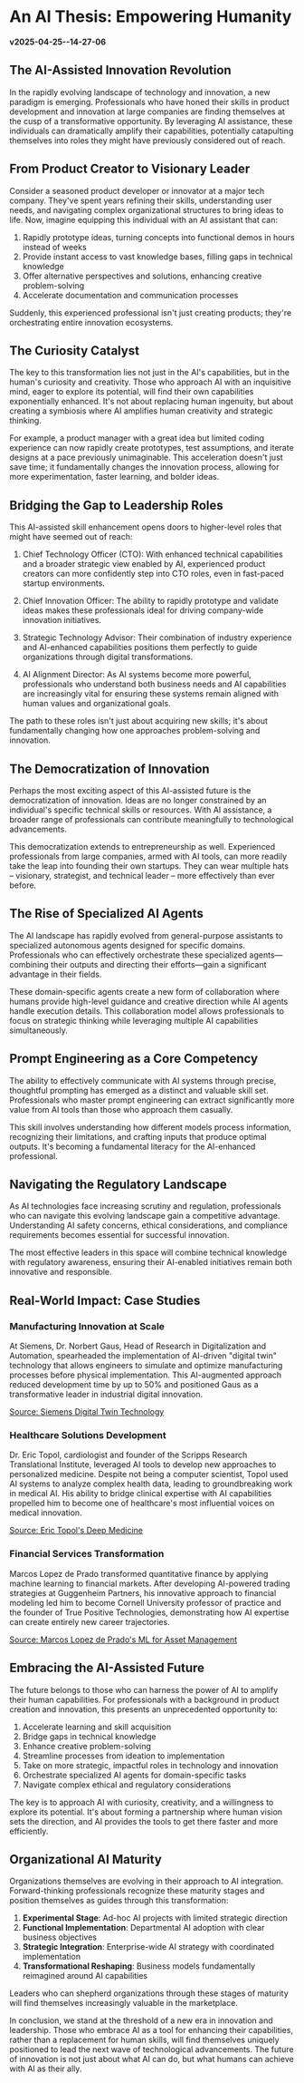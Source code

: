 # An AI Thesis: Empowering Humanity
**v2025-04-25--14-27-06**

## The AI-Assisted Innovation Revolution

In the rapidly evolving landscape of technology and innovation, a new paradigm is emerging. Professionals who have honed their skills in product development and innovation at large companies are finding themselves at the cusp of a transformative opportunity. By leveraging AI assistance, these individuals can dramatically amplify their capabilities, potentially catapulting themselves into roles they might have previously considered out of reach.

## From Product Creator to Visionary Leader

Consider a seasoned product developer or innovator at a major tech company. They've spent years refining their skills, understanding user needs, and navigating complex organizational structures to bring ideas to life. Now, imagine equipping this individual with an AI assistant that can:

1. Rapidly prototype ideas, turning concepts into functional demos in hours instead of weeks
2. Provide instant access to vast knowledge bases, filling gaps in technical knowledge
3. Offer alternative perspectives and solutions, enhancing creative problem-solving
4. Accelerate documentation and communication processes

Suddenly, this experienced professional isn't just creating products; they're orchestrating entire innovation ecosystems.

## The Curiosity Catalyst

The key to this transformation lies not just in the AI's capabilities, but in the human's curiosity and creativity. Those who approach AI with an inquisitive mind, eager to explore its potential, will find their own capabilities exponentially enhanced. It's not about replacing human ingenuity, but about creating a symbiosis where AI amplifies human creativity and strategic thinking.

For example, a product manager with a great idea but limited coding experience can now rapidly create prototypes, test assumptions, and iterate designs at a pace previously unimaginable. This acceleration doesn't just save time; it fundamentally changes the innovation process, allowing for more experimentation, faster learning, and bolder ideas.

## Bridging the Gap to Leadership Roles

This AI-assisted skill enhancement opens doors to higher-level roles that might have seemed out of reach:

1. Chief Technology Officer (CTO): With enhanced technical capabilities and a broader strategic view enabled by AI, experienced product creators can more confidently step into CTO roles, even in fast-paced startup environments.

2. Chief Innovation Officer: The ability to rapidly prototype and validate ideas makes these professionals ideal for driving company-wide innovation initiatives.

3. Strategic Technology Advisor: Their combination of industry experience and AI-enhanced capabilities positions them perfectly to guide organizations through digital transformations.

4. AI Alignment Director: As AI systems become more powerful, professionals who understand both business needs and AI capabilities are increasingly vital for ensuring these systems remain aligned with human values and organizational goals.

The path to these roles isn't just about acquiring new skills; it's about fundamentally changing how one approaches problem-solving and innovation.

## The Democratization of Innovation

Perhaps the most exciting aspect of this AI-assisted future is the democratization of innovation. Ideas are no longer constrained by an individual's specific technical skills or resources. With AI assistance, a broader range of professionals can contribute meaningfully to technological advancements.

This democratization extends to entrepreneurship as well. Experienced professionals from large companies, armed with AI tools, can more readily take the leap into founding their own startups. They can wear multiple hats – visionary, strategist, and technical leader – more effectively than ever before.

## The Rise of Specialized AI Agents

The AI landscape has rapidly evolved from general-purpose assistants to specialized autonomous agents designed for specific domains. Professionals who can effectively orchestrate these specialized agents—combining their outputs and directing their efforts—gain a significant advantage in their fields.

These domain-specific agents create a new form of collaboration where humans provide high-level guidance and creative direction while AI agents handle execution details. This collaboration model allows professionals to focus on strategic thinking while leveraging multiple AI capabilities simultaneously.

## Prompt Engineering as a Core Competency

The ability to effectively communicate with AI systems through precise, thoughtful prompting has emerged as a distinct and valuable skill set. Professionals who master prompt engineering can extract significantly more value from AI tools than those who approach them casually.

This skill involves understanding how different models process information, recognizing their limitations, and crafting inputs that produce optimal outputs. It's becoming a fundamental literacy for the AI-enhanced professional.

## Navigating the Regulatory Landscape

As AI technologies face increasing scrutiny and regulation, professionals who can navigate this evolving landscape gain a competitive advantage. Understanding AI safety concerns, ethical considerations, and compliance requirements becomes essential for successful innovation.

The most effective leaders in this space will combine technical knowledge with regulatory awareness, ensuring their AI-enabled initiatives remain both innovative and responsible.

## Real-World Impact: Case Studies

### Manufacturing Innovation at Scale
At Siemens, Dr. Norbert Gaus, Head of Research in Digitalization and Automation, spearheaded the implementation of AI-driven "digital twin" technology that allows engineers to simulate and optimize manufacturing processes before physical implementation. This AI-augmented approach reduced development time by up to 50% and positioned Gaus as a transformative leader in industrial digital innovation.

[Source: Siemens Digital Twin Technology](https://press.siemens.com/global/en/pressrelease/siemens-and-nvidia-expand-partnership-enable-industrial-metaverse-and-increase-use)

### Healthcare Solutions Development
Dr. Eric Topol, cardiologist and founder of the Scripps Research Translational Institute, leveraged AI tools to develop new approaches to personalized medicine. Despite not being a computer scientist, Topol used AI systems to analyze complex health data, leading to groundbreaking work in medical AI. His ability to bridge clinical expertise with AI capabilities propelled him to become one of healthcare's most influential voices on medical innovation.

[Source: Eric Topol's Deep Medicine](https://www.nature.com/articles/s41591-018-0300-7)

### Financial Services Transformation
Marcos Lopez de Prado transformed quantitative finance by applying machine learning to financial markets. After developing AI-powered trading strategies at Guggenheim Partners, his innovative approach to financial modeling led him to become Cornell University professor of practice and the founder of True Positive Technologies, demonstrating how AI expertise can create entirely new career trajectories.

[Source: Marcos Lopez de Prado's ML for Asset Management](https://papers.ssrn.com/sol3/papers.cfm?abstract_id=3365271)

## Embracing the AI-Assisted Future

The future belongs to those who can harness the power of AI to amplify their human capabilities. For professionals with a background in product creation and innovation, this presents an unprecedented opportunity to:

1. Accelerate learning and skill acquisition
2. Bridge gaps in technical knowledge
3. Enhance creative problem-solving
4. Streamline processes from ideation to implementation
5. Take on more strategic, impactful roles in technology and innovation
6. Orchestrate specialized AI agents for domain-specific tasks
7. Navigate complex ethical and regulatory considerations

The key is to approach AI with curiosity, creativity, and a willingness to explore its potential. It's about forming a partnership where human vision sets the direction, and AI provides the tools to get there faster and more efficiently.

## Organizational AI Maturity

Organizations themselves are evolving in their approach to AI integration. Forward-thinking professionals recognize these maturity stages and position themselves as guides through this transformation:

1. **Experimental Stage**: Ad-hoc AI projects with limited strategic direction
2. **Functional Implementation**: Departmental AI adoption with clear business objectives
3. **Strategic Integration**: Enterprise-wide AI strategy with coordinated implementation
4. **Transformational Reshaping**: Business models fundamentally reimagined around AI capabilities

Leaders who can shepherd organizations through these stages of maturity will find themselves increasingly valuable in the marketplace.

In conclusion, we stand at the threshold of a new era in innovation and leadership. Those who embrace AI as a tool for enhancing their capabilities, rather than a replacement for human skills, will find themselves uniquely positioned to lead the next wave of technological advancements. The future of innovation is not just about what AI can do, but what humans can achieve with AI as their ally.